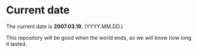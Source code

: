 # Current date

The current date is **2007.03.19.** (YYYY.MM.DD.)

This repository will be good when the world ends, so we will know how long it lasted.